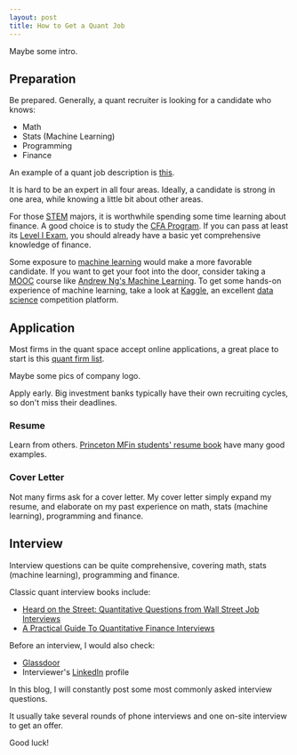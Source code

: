 ```yaml
---
layout: post
title: How to Get a Quant Job
---
```


Maybe some intro.

## Preparation

Be prepared. Generally, a quant recruiter is looking for a candidate who knows:

- Math
- Stats (Machine Learning)
- Programming
- Finance

An example of a quant job description is [this](https://careers.jpmorgan.com/careers/programs/qr-fulltime-associate).

It is hard to be an expert in all four areas. Ideally, a candidate is strong in one area, while knowing a little bit about other areas.

For those [STEM](https://en.wikipedia.org/wiki/Science,_technology,_engineering,_and_mathematics) majors, it is worthwhile spending some time learning about finance. A good choice is to study the [CFA Program](https://www.cfainstitute.org/programs/cfaprogram/Pages/index.aspx). If you can pass at least its [Level I Exam](https://www.cfainstitute.org/programs/cfaprogram/exams/Pages/level_I_exam_prep.aspx), you should already have a basic yet comprehensive knowledge of finance.

Some exposure to [machine learning](https://en.wikipedia.org/wiki/Machine_learning) would make a more favorable candidate. If you want to get your foot into the door, consider taking a [MOOC](https://en.wikipedia.org/wiki/Massive_open_online_course) course like [Andrew Ng's Machine Learning](https://www.coursera.org/learn/machine-learning). To get some hands-on experience of machine learning, take a look at [Kaggle](https://www.kaggle.com/), an excellent [data science](https://en.wikipedia.org/wiki/Data_science) competition platform.

## Application

Most firms in the quant space accept online applications, a great place to start is this [quant firm list](https://www.quantnet.com/threads/quant-internship-and-graduate-recruitment-a-firms-list.10000/). 

Maybe some pics of company logo.

Apply early. Big investment banks typically have their own recruiting cycles, so don't miss their deadlines.

### Resume

Learn from others. [Princeton MFin students' resume book](http://bcf.princeton.edu/master-in-finance/mfin-directory/) have many good examples.

### Cover Letter

Not many firms ask for a cover letter. My cover letter simply expand my resume, and elaborate on my past experience on math, stats (machine learning), programming and finance.

## Interview

Interview questions can be quite comprehensive, covering math, stats (machine learning), programming and finance.

Classic quant interview books include:
- [Heard on the Street: Quantitative Questions from Wall Street Job Interviews](https://www.amazon.com/Heard-Street-Quantitative-Questions-Interviews/dp/0994103867)
- [A Practical Guide To Quantitative Finance Interviews](https://www.amazon.com/Practical-Guide-Quantitative-Finance-Interviews/dp/1438236662)

Before an interview, I would also check:

- [Glassdoor](https://www.glassdoor.com/index.htm)
- Interviewer's [LinkedIn](https://www.linkedin.com/) profile

In this blog, I will constantly post some most commonly asked interview questions.

It usually take several rounds of phone interviews and one on-site interview to get an offer.

Good luck!

 
